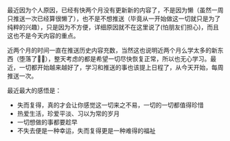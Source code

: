 最近因为个人原因，已经有快两个月没有更新新的内容了，不是因为懒（虽然一周只推送一次已经算很懒了），也不是不想推送（毕竟从一开始做这一切就只是为了纯粹的兴趣），只是因为不方便，详细原因就不在这里说了(怕朋友们担心)，而且这也不是今天内容的重点。

近两个月的时间一直在推送历史内容充数，当然这也说明近两个月么学太多的新东西（堕落了🤦‍♂️），整天考虑的都是希望一切尽快恢复正常，所以也无心学习。最近，一切都开始越来越好了，学习和推送的事也该提上日程了，从今天开始，每周推送一次。

最近最大的感悟是：

- 失而复得，真的才会让你感觉这一切来之不易，一切的一切都值得珍惜
- 热爱生活，珍爱平淡、习以为常的岁月
- 一切想做的事都要趁早
- 不失去便是一种幸运，失而复得更是一种难得的福祉

